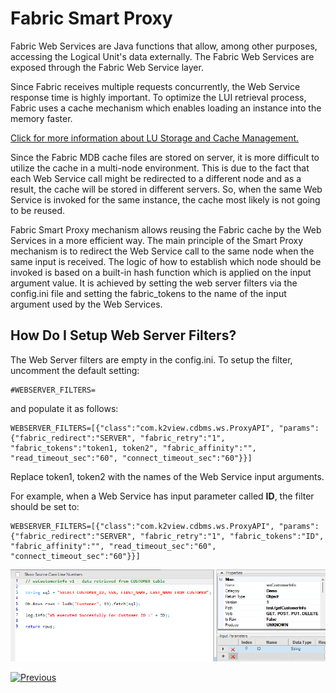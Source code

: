 # Fabric Smart Proxy

Fabric Web Services are Java functions that allow, among other purposes, accessing the Logical Unit's data externally. The Fabric Web Services are exposed through the Fabric Web Service layer.

Since Fabric receives multiple requests concurrently, the Web Service response time is highly important. To optimize the LUI retrieval process, Fabric uses a cache mechanism which enables loading an instance into the memory faster.

[Click for more information about LU Storage and Cache Management.](/articles/32_LU_storage/02_storage_management.md)

Since the Fabric MDB cache files are stored on server, it is more difficult to utilize the cache in a multi-node environment. This is due to the fact that each Web Service call might be redirected to a different node and as a result, the cache will be stored in different servers. So, when the same Web Service is invoked for the same instance, the cache most likely is not going to be reused. 

Fabric Smart Proxy mechanism allows reusing the Fabric cache by the Web Services in a more efficient way. The main principle of the Smart Proxy mechanism is to redirect the Web Service call to the same node when the same input is received. The logic of how to establish which node should be invoked is based on a built-in hash function which is applied on the input argument value. It is achieved by setting the web server filters via the config.ini file and setting the fabric_tokens to the name of the input argument used by the Web Services.

## How Do I Setup Web Server Filters?

The Web Server filters are empty in the config.ini. To setup the filter, uncomment the default setting:

~~~
#WEBSERVER_FILTERS=
~~~

and populate it as follows:

~~~
WEBSERVER_FILTERS=[{"class":"com.k2view.cdbms.ws.ProxyAPI", "params":{"fabric_redirect":"SERVER", "fabric_retry":"1", "fabric_tokens":"token1, token2", "fabric_affinity":"", "read_timeout_sec":"60", "connect_timeout_sec":"60"}}]
~~~

Replace token1, token2 with the names of the Web Service input arguments.

For example, when a Web Service has input parameter called **ID**, the filter should be set to:

~~~
WEBSERVER_FILTERS=[{"class":"com.k2view.cdbms.ws.ProxyAPI", "params":{"fabric_redirect":"SERVER", "fabric_retry":"1", "fabric_tokens":"ID", "fabric_affinity":"", "read_timeout_sec":"60", "connect_timeout_sec":"60"}}]
~~~

<img src="images/web-service-proxy.png" style="zoom:80%;" />





[![Previous](/articles/images/Previous.png)](/articles/15_web_services_and_graphit/16_rest_api_additions.md)
